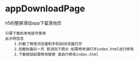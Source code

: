 # appDownloadPage
h5的整屏滑动app下载落地页

	只需下载到本地就可使用 
	此示例包含
		1.拦截了微信浏览器和手机QQ浏览器打开
		2.加载到最后一页 取消向下箭头 如需修改请打开index.html进行修改
		3.下载按钮如需修改替换 请自行修改index.html
	
